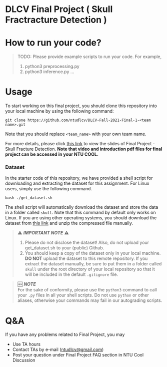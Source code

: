 # DLCV Final Project ( Skull Fractracture Detection )

# How to run your code?
> TODO: Please provide example scripts to run your code. For example, 
> 1. python3 preprocessing.py <Path to Blood_data>
> 2. python3 inference.py <Path to the output csv file>
> ...

    
# Usage
To start working on this final project, you should clone this repository into your local machine by using the following command:

    git clone https://github.com/ntudlcv/DLCV-Fall-2021-Final-1-<team name>.git
  
Note that you should replace `<team_name>` with your own team name.

For more details, please click [this link]() to view the slides of Final Project - Skull Fracture Detection. **Note that video and introduction pdf files for final project can be accessed in your NTU COOL.**

### Dataset
In the starter code of this repository, we have provided a shell script for downloading and extracting the dataset for this assignment. For Linux users, simply use the following command.

    bash ./get_dataset.sh
The shell script will automatically download the dataset and store the data in a folder called `skull`. Note that this command by default only works on Linux. If you are using other operating systems, you should download the dataset from [this link](https://drive.google.com/file/d/1i2MlS-eAkx0bFFKirSEmQyp5_FIPJO7p/view?fbclid=IwAR3-xGO3EOTQBoTR_PtCAlHIVK_QxMz-WmzoiZrSC8PWsdM1k0xGU5HW6vg) and unzip the compressed file manually.

> ⚠️ ***IMPORTANT NOTE*** ⚠️  
> 1. Please do not disclose the dataset! Also, do not upload your get_dataset.sh to your (public) Github.
> 2. You should keep a copy of the dataset only in your local machine. **DO NOT** upload the dataset to this remote repository. If you extract the dataset manually, be sure to put them in a folder called `skull` under the root directory of your local repository so that it will be included in the default `.gitignore` file.

> 🆕 ***NOTE***  
> For the sake of conformity, please use the `python3` command to call your `.py` files in all your shell scripts. Do not use `python` or other aliases, otherwise your commands may fail in our autograding scripts.

# Q&A
If you have any problems related to Final Project, you may
- Use TA hours
- Contact TAs by e-mail ([ntudlcv@gmail.com](mailto:ntudlcv@gmail.com))
- Post your question under Final Project FAQ section in NTU Cool Discussion
